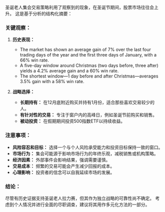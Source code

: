 圣诞老人集会交易策略利用了观察到的现象，在圣诞节期间，股票市场往往会上升。 这是基于分析的结构化摘要：

### 关键观察：
1. **历史表现：** 
   - The market has shown an average gain of 7% over the last four trading days of the year and the first three days of January, with a 66% win rate.
   - A five-day window around Christmas (two days before, three after) yields a 4.2% average gain and a 60% win rate.
   - The shortest window—1 day before and after Christmas—averages 3.5% gain with a 58% win rate.

2. **战略选择：** 
   - **长期持有：** 在12月底附近购买并持有1月份，适合那些喜欢交易较少的人。
   - **有针对性的交易：** 专注于窗户内的高峰日，例如圣诞节前购买和销售。
   - **被动投资：** 在假期期间投资500指数ETF以持续收益。

### 注意事项：
- **风险容忍和目标：** 选择一个与个人风险承受能力和投资目标保持一致的窗口。
- **市场行为：** 集会可能源于影响市场行为的年终乐观，减税销售或机构策略。
- **经济因素：** 外部事件会影响结果，强调需要谨慎。
- **交易成本：** 频繁的交易可能会产生减少回报的成本。
- **心理影响：** 投资者的信念可以自我延续市场的发展。

### 结论：
尽管有历史证据支持圣诞老人拉力赛，但其作为独立战略的可靠性尚不确定。 考虑到个人情况并进行全面的尽职调查，建议将其用作多元化方法的一部分。